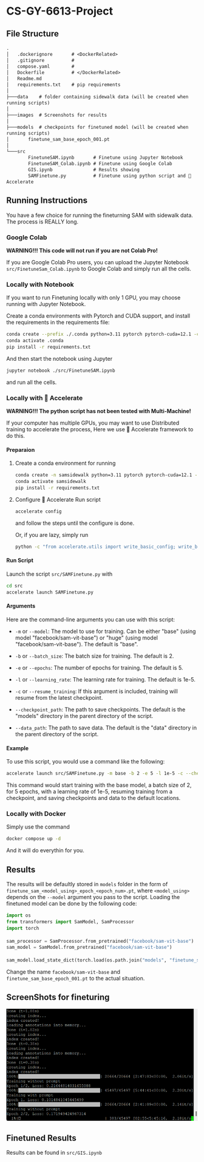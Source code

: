 # CS-GY-6613-Project

## File Structure
```
.
│   .dockerignore       # <DockerRelated>
│   .gitignore          #
│   compose.yaml        #
│   Dockerfile          # </DockerRelated>
│   Readme.md
│   requirements.txt    # pip requirements
│
├───data    # folder containing sidewalk data (will be created when running scripts)
│
├───images  # Screenshots for results
│
├───models  # checkpoints for finetuned model (will be created when running scripts)
│       finetune_sam_base_epoch_001.pt
│
└───src
        FinetuneSAM.ipynb       # Finetune using Jupyter Notebook
        FinetuneSAM_Colab.ipynb # Finetune using Google Colab
        GIS.ipynb               # Results showing
        SAMFinetune.py          # Finetune using python script and 🤗 Accelerate
```

## Running Instructions

You have a few choice for running the fineturning SAM with sidewalk data. The process is REALLY long.

### Google Colab

**WARNING!!! This code will not run if you are not Colab Pro!**

If you are Google Colab Pro users, you can upload the Jupyter Notebook `src/FinetuneSam_Colab.ipynb` to Google Colab and simply run all the cells.

### Locally with Notebook

If you want to run Finetuning locally with only 1 GPU, you may choose running with Jupyter Notebook.

Create a conda environments with Pytorch and CUDA support, and install the requirements in the requirements file:
```bash
conda create --prefix ./.conda python=3.11 pytorch pytorch-cuda=12.1 -c pytorch -c nvidia
conda activate .conda
pip install -r requirements.txt
```

And then start the notebook using Jupyter
```bash
jupyter notebook ./src/FinetuneSAM.ipynb
```
and run all the cells.

### Locally with 🤗 Accelerate

**WARNING!!! The python script has not been tested with Multi-Machine!**

If your computer has multiple GPUs, you may want to use Distributed training to accelerate the process, Here we use 🤗 Accelerate framework to do this.

#### Preparaion

1. Create a conda environment for running
    ```bash
    conda create -n samsidewalk python=3.11 pytorch pytorch-cuda=12.1 -c pytorch -c nvidia
    conda activate samsidewalk
    pip install -r requirements.txt
    ```

2. Configure 🤗 Accelerate
    Run script
    ```bash
    accelerate config
    ```
    and follow the steps until the configure is done.

    Or, if you are lazy, simply run
    ```bash
    python -c "from accelerate.utils import write_basic_config; write_basic_config(mixed_precision='fp16')"
    ```

#### Run Script
Launch the script `src/SAMFinetune.py` with
```bash
cd src
accelerate launch SAMFinetune.py
```

#### Arguments

Here are the command-line arguments you can use with this script:

- `-m` or `--model`: The model to use for training. Can be either "base" (using model "facebook/sam-vit-base") or "huge" (using model "facebook/sam-vit-base"). The default is "base".

- `-b` or `--batch_size`: The batch size for training. The default is 2.

- `-e` or `--epochs`: The number of epochs for training. The default is 5.

- `-l` or `--learning_rate`: The learning rate for training. The default is 1e-5.

- `-c` or `--resume_training`: If this argument is included, training will resume from the latest checkpoint.

- `--checkpoint_path`: The path to save checkpoints. The default is the "models" directory in the parent directory of the script.

- `--data_path`: The path to save data. The default is the "data" directory in the parent directory of the script.

#### Example

To use this script, you would use a command like the following:

```bash
accelerate launch src/SAMFinetune.py -m base -b 2 -e 5 -l 1e-5 -c --checkpoint_path ../models --data_path ../data
```

This command would start training with the base model, a batch size of 2, for 5 epochs, with a learning rate of 1e-5, resuming training from a checkpoint, and saving checkpoints and data to the default locations.

### Locally with Docker

Simply use the command
```bash
docker compose up -d
```

And it will do everythin for you.

## Results
The results will be defaultly stored in `models` folder in the form of `finetune_sam_<model_using>_epoch_<epoch_num>.pt`, where `<model_using>` depends on the `--model` argument you pass to the script. Loading the finetuned model can be done by the following code:
```python
import os
from transformers import SamModel, SamProcessor
import torch

sam_processor = SamProcessor.from_pretrained("facebook/sam-vit-base")
sam_model = SamModel.from_pretrained("facebook/sam-vit-base")

sam_model.load_state_dict(torch.load(os.path.join("models", "finetune_sam_base_epoch_001.pt")))
```
Change the name `facebook/sam-vit-base` and `finetune_sam_base_epoch_001.pt` to the actual situation.

## ScreenShots for fineturing

![](./images/Finetune.png)

## Finetuned Results

Results can be found in `src/GIS.ipynb`